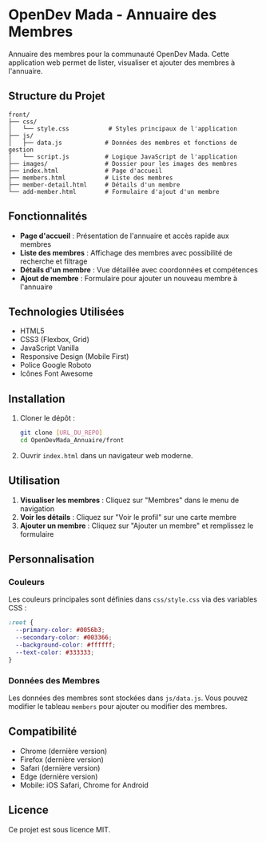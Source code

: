 # OpenDev Mada - Annuaire des Membres

Annuaire des membres pour la communauté OpenDev Mada. Cette application web permet de lister, visualiser et ajouter des membres à l'annuaire.

## Structure du Projet

```
front/
├── css/
│   └── style.css           # Styles principaux de l'application
├── js/
│   ├── data.js            # Données des membres et fonctions de gestion
│   └── script.js          # Logique JavaScript de l'application
├── images/                # Dossier pour les images des membres
├── index.html             # Page d'accueil
├── members.html           # Liste des membres
├── member-detail.html     # Détails d'un membre
└── add-member.html        # Formulaire d'ajout d'un membre
```

## Fonctionnalités

- **Page d'accueil** : Présentation de l'annuaire et accès rapide aux membres
- **Liste des membres** : Affichage des membres avec possibilité de recherche et filtrage
- **Détails d'un membre** : Vue détaillée avec coordonnées et compétences
- **Ajout de membre** : Formulaire pour ajouter un nouveau membre à l'annuaire

## Technologies Utilisées

- HTML5
- CSS3 (Flexbox, Grid)
- JavaScript Vanilla
- Responsive Design (Mobile First)
- Police Google Roboto
- Icônes Font Awesome

## Installation

1. Cloner le dépôt :
   ```bash
   git clone [URL_DU_REPO]
   cd OpenDevMada_Annuaire/front
   ```

2. Ouvrir `index.html` dans un navigateur web moderne.

## Utilisation

1. **Visualiser les membres** : Cliquez sur "Membres" dans le menu de navigation
2. **Voir les détails** : Cliquez sur "Voir le profil" sur une carte membre
3. **Ajouter un membre** : Cliquez sur "Ajouter un membre" et remplissez le formulaire

## Personnalisation

### Couleurs
Les couleurs principales sont définies dans `css/style.css` via des variables CSS :
```css
:root {
  --primary-color: #0056b3;
  --secondary-color: #003366;
  --background-color: #ffffff;
  --text-color: #333333;
}
```

### Données des Membres
Les données des membres sont stockées dans `js/data.js`. Vous pouvez modifier le tableau `members` pour ajouter ou modifier des membres.

## Compatibilité

- Chrome (dernière version)
- Firefox (dernière version)
- Safari (dernière version)
- Edge (dernière version)
- Mobile: iOS Safari, Chrome for Android

## Licence

Ce projet est sous licence MIT.
